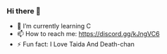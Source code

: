 ### Hi there 👋

- 🌱 I’m currently learning C
- 📫 How to reach me: https://discord.gg/kJngVC6
- ⚡ Fun fact: I Love Taida And Death-chan

